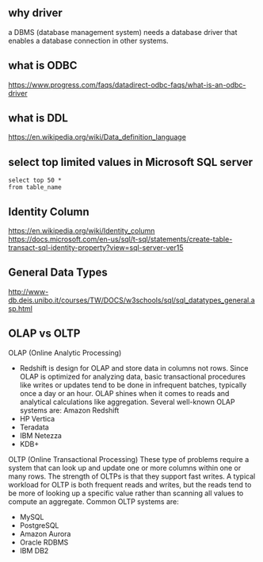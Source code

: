 ## why driver
a DBMS (database management system) needs a database driver that enables a database connection in other systems.

## what is ODBC
https://www.progress.com/faqs/datadirect-odbc-faqs/what-is-an-odbc-driver

## what is DDL
https://en.wikipedia.org/wiki/Data_definition_language

## select top limited values in Microsoft SQL server
```
select top 50 *
from table_name
```

## Identity Column
https://en.wikipedia.org/wiki/Identity_column
https://docs.microsoft.com/en-us/sql/t-sql/statements/create-table-transact-sql-identity-property?view=sql-server-ver15

## General Data Types
http://www-db.deis.unibo.it/courses/TW/DOCS/w3schools/sql/sql_datatypes_general.asp.html


## OLAP vs OLTP
OLAP (Online Analytic Processing)
- Redshift is design for OLAP and store data in columns not rows. 
Since OLAP is optimized for analyzing data, basic transactional procedures like writes or updates tend to be done in infrequent batches, typically once a day or an hour. OLAP shines when it comes to reads and analytical calculations like aggregation. Several well-known OLAP systems are: 
Amazon Redshift 
- HP Vertica 
- Teradata 
- IBM Netezza 
- KDB+ 
 

OLTP (Online Transactional Processing)
These type of problems require a system that can look up and update one or more columns within one or many rows. The strength of OLTPs is that they support fast writes. A typical workload for OLTP is both frequent reads and writes, but the reads tend to be more of looking up a specific value rather than scanning all values to compute an aggregate. Common OLTP systems are: 
- MySQL 
- PostgreSQL 
- Amazon Aurora 
- Oracle RDBMS 
- IBM DB2 